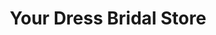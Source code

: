 ---
title: "Your Dress Bridal Store"
url: /bergisch-gladbach/your-dress-bridal-store/
shop: Kleidung
---